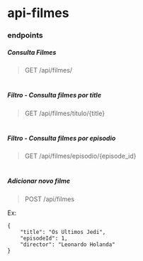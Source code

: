 # api-filmes

### endpoints

##### Consulta Filmes
> GET
/api/filmes/
#
##### Filtro - Consulta filmes por title 
> GET
/api/filmes/titulo/{title}
#
##### Filtro - Consulta filmes por episodio 
> GET
/api/filmes/episodio/{episode_id}
#
##### Adicionar novo filme
>POST
/api/filmes

Ex:
```
{
    "title": "Os Ultimos Jedi",
    "episodeId": 1,
    "director": "Leonardo Holanda"
}
```
